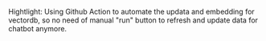 Hightlight: Using Github Action to automate the updata and embedding for vectordb, so no need of manual "run" button to refresh and update data for chatbot anymore. 
